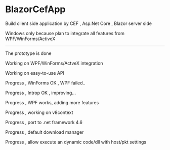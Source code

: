 # BlazorCefApp

Build client side application by CEF , Asp.Net Core , Blazor server side

Windows only because plan to integrate all features from WPF/WinForms/ActiveX 

----

The prototype is done

Working on WPF/WinForms/ActveX integration 

Working on easy-to-use API

Progress , WinForms OK , WPF failed..

Progress , Introp OK , improving...

Progress , WPF works, adding more features

Progress , working on v8context

Progress , port to .net framework 4.6 

Progress , default download manager 

Progress , allow execute an dynamic code/dll with host/pkt settings

